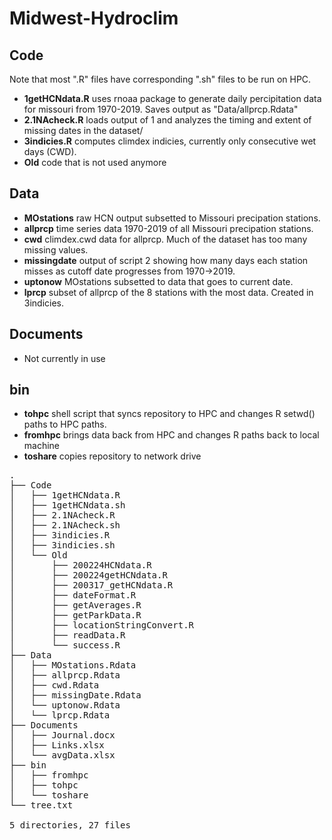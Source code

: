 # Midwest-Hydroclim
## Code
Note that most ".R" files have corresponding ".sh" files to be run on HPC.
- **1getHCNdata.R** uses rnoaa package to generate daily percipitation data for missouri from 1970-2019. Saves output as "Data/allprcp.Rdata"
- **2.1NAcheck.R** loads output of 1 and analyzes the timing and extent of missing dates in the dataset/
- **3indicies.R** computes climdex indicies, currently only consecutive wet days (CWD).
- **Old** code that is not used anymore
## Data
- **MOstations** raw HCN output subsetted to Missouri precipation stations.
- **allprcp** time series data 1970-2019 of all Missouri precipation stations.
- **cwd** climdex.cwd data for allprcp. Much of the dataset has too many missing values.
- **missingdate** output of script 2 showing how many days each station misses as cutoff date progresses from 1970->2019.
- **uptonow** MOstations subsetted to data that goes to current date.
- **lprcp** subset of allprcp of the 8 stations with the most data. Created in 3indicies.
## Documents
- Not currently in use
## bin
- **tohpc** shell script that syncs repository to HPC and changes R setwd() paths to HPC paths.
- **fromhpc** brings data back from HPC and changes R paths back to local machine
- **toshare** copies repository to network drive
<pre>
.
├── Code
│   ├── 1getHCNdata.R
│   ├── 1getHCNdata.sh
│   ├── 2.1NAcheck.R
│   ├── 2.1NAcheck.sh
│   ├── 3indicies.R
│   ├── 3indicies.sh
│   └── Old
│       ├── 200224HCNdata.R
│       ├── 200224getHCNdata.R
│       ├── 200317_getHCNdata.R
│       ├── dateFormat.R
│       ├── getAverages.R
│       ├── getParkData.R
│       ├── locationStringConvert.R
│       ├── readData.R
│       └── success.R
├── Data
│   ├── MOstations.Rdata
│   ├── allprcp.Rdata
│   ├── cwd.Rdata
│   ├── missingDate.Rdata
│   └── uptonow.Rdata
│   └── lprcp.Rdata
├── Documents
│   ├── Journal.docx
│   ├── Links.xlsx
│   └── avgData.xlsx
├── bin
│   ├── fromhpc
│   ├── tohpc
│   └── toshare
└── tree.txt

5 directories, 27 files
</pre>
